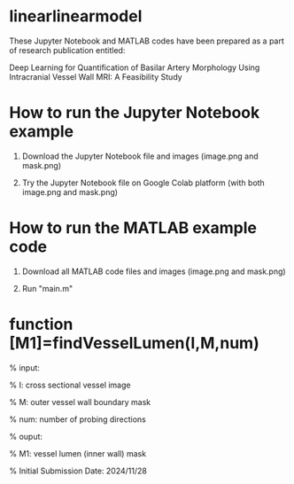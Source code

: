 # linearlinearmodel
These Jupyter Notebook and MATLAB codes have been prepared as a part of research publication entitled:

Deep Learning for Quantification of Basilar Artery Morphology Using Intracranial Vessel Wall MRI: A Feasibility Study



# How to run the Jupyter Notebook example

1. Download the Jupyter Notebook file and images (image.png and mask.png)

2. Try the Jupyter Notebook file on Google Colab platform (with both image.png and mask.png)

# How to run the MATLAB example code

1. Download all MATLAB code files and images (image.png and mask.png)

2. Run "main.m"

# function [M1]=findVesselLumen(I,M,num)

% input:

%   I: cross sectional vessel image

%   M: outer vessel wall boundary mask

%   num: number of probing directions

% ouput:

%   M1: vessel lumen (inner wall) mask

% Initial Submission Date: 2024/11/28
